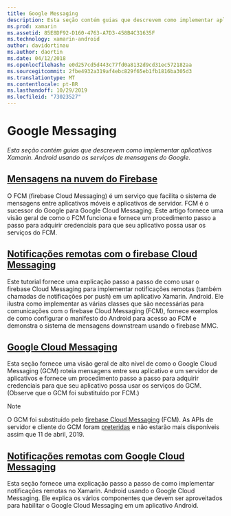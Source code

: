 ```yaml
---
title: Google Messaging
description: Esta seção contém guias que descrevem como implementar aplicativos Xamarin. Android usando os serviços de mensagens do Google.
ms.prod: xamarin
ms.assetid: 85E8DF92-D160-4763-A7D3-458B4C31635F
ms.technology: xamarin-android
author: davidortinau
ms.author: daortin
ms.date: 04/12/2018
ms.openlocfilehash: e0d257cd5d443c77fd0a8132d9cd31ec572182aa
ms.sourcegitcommit: 2fbe4932a319af4ebc829f65eb1fb1816ba305d3
ms.translationtype: MT
ms.contentlocale: pt-BR
ms.lasthandoff: 10/29/2019
ms.locfileid: "73023527"
---
```

# <a name="google-messaging"></a>Google Messaging

_Esta seção contém guias que descrevem como implementar aplicativos Xamarin. Android usando os serviços de mensagens do Google._

## <a name="firebase-cloud-messagingfirebase-cloud-messagingmd"></a>[Mensagens na nuvem do Firebase](firebase-cloud-messaging.md)

O FCM (firebase Cloud Messaging) é um serviço que facilita o sistema de mensagens entre aplicativos móveis e aplicativos de servidor. FCM é o sucessor do Google para Google Cloud Messaging. Este artigo fornece uma visão geral de como o FCM funciona e fornece um procedimento passo a passo para adquirir credenciais para que seu aplicativo possa usar os serviços do FCM.

## <a name="remote-notifications-with-firebase-cloud-messagingremote-notifications-with-fcmmd"></a>[Notificações remotas com o firebase Cloud Messaging](remote-notifications-with-fcm.md)

Este tutorial fornece uma explicação passo a passo de como usar o firebase Cloud Messaging para implementar notificações remotas (também chamadas de notificações por push) em um aplicativo Xamarin. Android. Ele ilustra como implementar as várias classes que são necessárias para comunicações com o firebase Cloud Messaging (FCM), fornece exemplos de como configurar o manifesto do Android para acesso ao FCM e demonstra o sistema de mensagens downstream usando o firebase MMC.

## <a name="google-cloud-messaginggoogle-cloud-messagingmd"></a>[Google Cloud Messaging](google-cloud-messaging.md)

Esta seção fornece uma visão geral de alto nível de como o Google Cloud Messaging (GCM) roteia mensagens entre seu aplicativo e um servidor de aplicativos e fornece um procedimento passo a passo para adquirir credenciais para que seu aplicativo possa usar os serviços do GCM. (Observe que o GCM foi substituído por FCM.)

> [!NOTE]
> O GCM foi substituído pelo [firebase Cloud Messaging](~/android/data-cloud/google-messaging/firebase-cloud-messaging.md) (FCM).
> As APIs de servidor e cliente do GCM foram [preteridas](https://firebase.googleblog.com/2018/04/time-to-upgrade-from-gcm-to-fcm.html) e não estarão mais disponíveis assim que 11 de abril, 2019.

## <a name="remote-notifications-with-google-cloud-messagingremote-notifications-with-gcmmd"></a>[Notificações remotas com Google Cloud Messaging](remote-notifications-with-gcm.md)

Esta seção fornece uma explicação passo a passo de como implementar notificações remotas no Xamarin. Android usando o Google Cloud Messaging.
Ele explica os vários componentes que devem ser aproveitados para habilitar o Google Cloud Messaging em um aplicativo Android.
